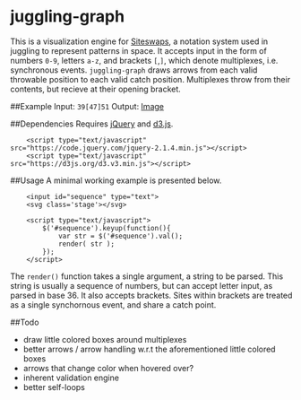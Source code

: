 # juggling-graph

This is a visualization engine for [Siteswaps](https://en.wikipedia.org/wiki/Siteswap), a notation system used in juggling to represent patterns in space. It accepts input in the form of numbers `0-9`, letters `a-z`, and brackets `[`,`]`, which denote multiplexes, i.e. synchronous events. `juggling-graph` draws arrows from each valid throwable position to each valid catch position. Multiplexes throw from their contents, but recieve at their opening bracket.

##Example
Input: `39[47]51`
Output: [Image](image)

##Dependencies
Requires [jQuery](https://jquery.com/) and [d3.js](d3js.org).
```
	<script type="text/javascript" src="https://code.jquery.com/jquery-2.1.4.min.js"></script>
	<script type="text/javascript" src="https://d3js.org/d3.v3.min.js"></script>
```

##Usage
A minimal working example is presented below.
```
	<input id="sequence" type="text">
	<svg class='stage'></svg>

	<script type="text/javascript">
		$('#sequence').keyup(function(){
			var str = $('#sequence').val();
			render( str );
		});
	</script>
```
The `render()` function takes a single argument, a string to be parsed. This string is usually a sequence of numbers, but can accept letter input, as parsed in base 36. It also accepts brackets. Sites within brackets are treated as a single synchornous event, and share a catch point.

##Todo
 - draw little colored boxes around multiplexes
 - better arrows / arrow handling w.r.t the aforementioned little colored boxes
 - arrows that change color when hovered over?
 - inherent validation engine
 - better self-loops
